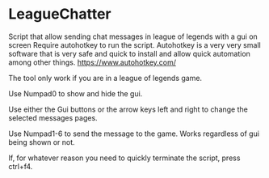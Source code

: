 # LeagueChatter
Script that allow sending chat messages in league of legends with a gui on screen Require autohotkey to run the script. Autohotkey is a very very small software that is very safe and quick to install and allow quick automation among other things. https://www.autohotkey.com/

The tool only work if you are in a league of legends game.

Use Numpad0 to show and hide the gui.

Use either the Gui buttons or the arrow keys left and right to change the selected messages pages.

Use Numpad1-6 to send the message to the game. Works regardless of gui being shown or not.

If, for whatever reason you need to quickly terminate the script, press ctrl+f4.
